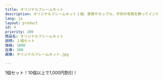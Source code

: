 ```yaml
---
title: オリジナルフレームキット
description: オリジナルフレームキット１個、家族やカップル、子供の写真を飾ってインテリアとして楽しみましょう。
lang: ja
layout: product
id: 4
priority: 100
商品名: オリジナルフレームキット
説明: １個セット
価格: 1000
在庫: 100
画像: オリジナルフレームキット.jpg

---
```


1個セット！10個以上で1,000円割引！
